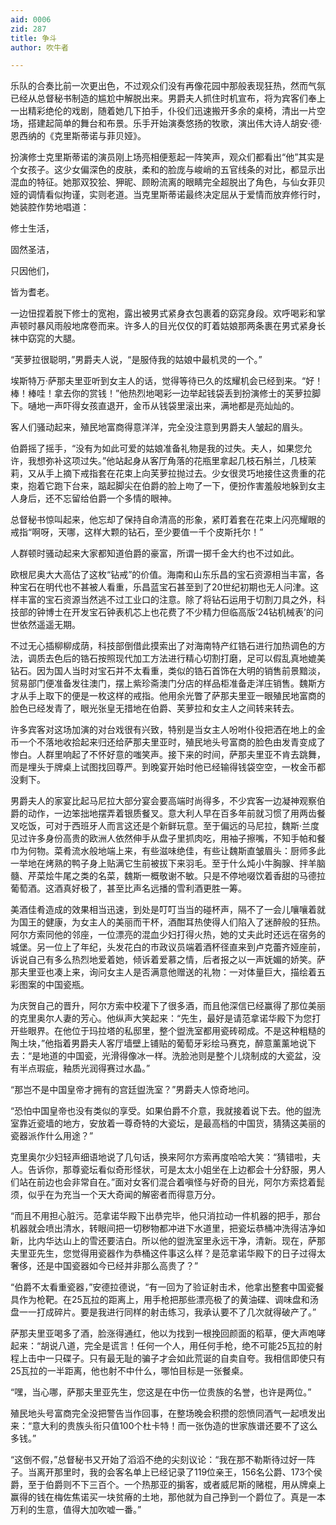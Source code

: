 ```yaml
---
aid: 0006
zid: 287
title: 争斗
author: 吹牛者

---
```




  乐队的合奏比前一次更出色，不过观众们没有再像花园中那般表现狂热，然而气氛已经从总督秘书制造的尴尬中解脱出来。男爵夫人抓住时机宣布，将为宾客们奉上一出精彩绝伦的戏剧，随着她几下拍手，仆役们迅速搬开多余的桌椅，清出一片空场，搭建起简单的舞台和布景。乐手开始演奏悠扬的牧歌，演出伟大诗人胡安·德·恩西纳的《克里斯蒂诺与菲贝娅》。

  扮演修士克里斯蒂诺的演员刚上场亮相便惹起一阵笑声，观众们都看出“他”其实是个女孩子。这少女偏深色的皮肤，柔和的脸庞与峻峭的五官线条的对比，都显示出混血的特征。她那双狡狯、狎昵、顾盼流离的眼睛完全超脱出了角色，与仙女菲贝娅的调情看似拘谨，实则老道。当克里斯蒂诺最终决定屈从于爱情而放弃修行时，她装腔作势地唱道：

  修士生活，

  固然圣洁，

  只因他们，

  皆为耆老。

  一边忸捏着脱下修士的宽袍，露出被男式紧身衣包裹着的窈窕身段。欢呼喝彩和掌声顿时暴风雨般地席卷而来。许多人的目光仅仅的盯着姑娘那两条裹在男式紧身长袜中窈窕的大腿。

  “芙萝拉很聪明，”男爵夫人说，“是服侍我的姑娘中最机灵的一个。”

  埃斯特万·萨那夫里亚听到女主人的话，觉得等待已久的炫耀机会已经到来。“好！棒！棒哇！拿去你的赏钱！”他热烈地喝彩一边举起钱袋丢到扮演修士的芙萝拉脚下。嗵地一声吓得女孩直退开，金币从钱袋里滚出来，满地都是亮灿灿的。

  客人们骚动起来，殖民地富商得意洋洋，完全没注意到男爵夫人皱起的眉头。

  伯爵摇了摇手，“没有为如此可爱的姑娘准备礼物是我的过失。夫人，如果您允许，我想弥补这项过失。”他站起身从客厅角落的花瓶里拿起几枝石斛兰，几枝茉莉，又从手上摘下戒指套在花束上向芙萝拉抛过去。少女很灵巧地接住这贵重的花束，抱着它跑下台来，踮起脚尖在伯爵的脸上吻了一下，便扮作害羞般地躲到女主人身后，还不忘留给伯爵一个多情的眼神。

  总督秘书惊叫起来，他忘却了保持自命清高的形象，紧盯着套在花束上闪亮耀眼的戒指“啊呀，天哪，这样大颗的钻石，至少要值一千个皮斯托尔！”

  人群顿时骚动起来大家都知道伯爵的豪富，所谓一掷千金大约也不过如此。

  欧根尼奥大大高估了这枚“钻戒”的价值。海南和山东乐昌的宝石资源相当丰富，各种宝石在明代也不甚被人看重，乐昌蓝宝石甚至到了20世纪初期也无人问津。这样丰富的宝石资源当然逃不过工业口的注意。除了将钻石运用于切割刀具之外，科技部的钟博士在开发宝石钟表机芯上也花费了不少精力但临高版‘24钻机械表’的问世依然遥遥无期。

  不过无心插柳柳成荫，科技部倒借此摸索出了对海南特产红锆石进行加热调色的方法，调质去色后的锆石按照现代加工方法进行精心切割打磨，足可以假乱真地媲美钻石。因为国人当时对宝石并不太看重，类似的锆石首饰在大明的销售前景黯淡，贸易部门便准备发往澳门，摆上紫珍斋澳门分店的样品柜准备走洋庄销售。魏斯方才从手上取下的便是一枚这样的戒指。他用余光瞥了萨那夫里亚一眼殖民地富商的脸色已经发青了，眼光张皇无措地在伯爵、芙萝拉和女主人之间转来转去。

  许多宾客对这场加演的对台戏很有兴致，特别是当女主人吩咐仆役把洒在地上的金币一个不落地收拾起来归还给萨那夫里亚时，殖民地头号富商的脸色由发青变成了惨白。人群里响起了不怀好意的嗤笑声。接下来的时间，萨那夫里亚不肯去跳舞，而是埋头于牌桌上试图找回尊严。到晚宴开始时他已经输得钱袋空空，一枚金币都没剩下。

  男爵夫人的家宴比起马尼拉大部分宴会要高端时尚得多，不少宾客一边凝神观察伯爵的动作，一边笨拙地摆弄着银质餐叉。意大利人早在百多年前就习惯了用两齿餐叉吃饭，可对于西班牙人而言这还是个新鲜玩意。至于偏远的马尼拉，魏斯·兰度见过许多身份高贵的欧洲人依然伸手从盘子里抓肉吃，用袖子擦嘴，不知手帕和餐巾为何物。菜肴流水般地端上来，有些滋味绝佳，有些让魏斯直皱眉头：厨师多此一举地在烤熟的鸭子身上贴满它生前被拔下来羽毛。至于什么炖小牛胸腺、拌羊脑髓、芹菜烩牛尾之类的名菜，魏斯一概敬谢不敏。只是不停地啜饮着香甜的马德拉葡萄酒。这酒真好极了，甚至比声名远播的雪利酒更胜一筹。

  美酒佳肴造成的效果相当迅速，到处是叮叮当当的碰杯声，隔不了一会儿嚷嚷着就为国王的健康，为女主人的美丽而干杯，酒酣耳热使得人们陷入了迷醉般的狂热。阿尔方索同他的邻座，一位漂亮的混血少妇打得火热，她的丈夫此时还远在宿务的城堡。另一位上了年纪，头发花白的市政议员端着酒杯径直来到卢克蕾齐娅座前，诉说自己有多么热烈地爱着她，倾诉着爱慕之情，后者报之以一声妩媚的娇笑。萨那夫里亚也凑上来，询问女主人是否满意他赠送的礼物：一对体量巨大，描绘着五彩图案的中国瓷瓶。

  为庆贺自己的晋升，阿尔方索中校灌下了很多酒，而且他深信已经赢得了那位美丽的克里奥尔人妻的芳心。他纵声大笑起来：“先生，最好是请范拿诺华殿下为您打开些眼界。在他位于玛拉塔的私邸里，整个盥洗室都用瓷砖砌成。不是这种粗糙的陶土块，”他指着男爵夫人客厅墙壁上铺贴的葡萄牙彩绘马赛克，醉意薰薰地说下去：“是地道的中国瓷，光滑得像冰一样。洗脸池则是整个儿烧制成的大瓷盆，没有半点瑕疵，釉质光润得赛过水晶。”

  “那岂不是中国皇帝才拥有的宫廷盥洗室？”男爵夫人惊奇地问。

  “恐怕中国皇帝也没有类似的享受。如果伯爵不介意，我就接着说下去。他的盥洗室靠近瓷墙的地方，安放着一尊奇特的大瓷坛，是最高档的中国货，猜猜这美丽的瓷器派作什么用途？”

  克里奥尔少妇轻声细语地说了几句话，换来阿尔方索再度哈哈大笑：“猜错啦，夫人。告诉你，那尊瓷坛看似奇形怪状，可是太太小姐坐在上边都会十分舒服，男人们站在前边也会非常自在。”面对女客们混合着嗔怪与好奇的目光，阿尔方索捻着髭须，似乎在为充当一个天大奇闻的解密者而得意万分。

  “而且不用担心脏污。范拿诺华殿下出恭完毕，他只消拉动一件机器的把手，那台机器就会喷出清水，转眼间把一切秽物都冲进下水道里，把瓷坛恭桶冲洗得洁净如新，比内华达山上的雪还要洁白。所以他的盥洗室里永远干净，清新。现在，萨那夫里亚先生，您觉得用瓷器作为恭桶这件事这么样？是范拿诺华殿下的日子过得太奢侈，还是中国瓷器如今已经并非那么高贵了？”

  “伯爵不太看重瓷器，”安德拉德说，“有一回为了验证射击术，他拿出整套中国瓷餐具作为枪靶。在25瓦拉的距离上，用手枪把那些漂亮极了的黄油碟、调味盘和汤盘一一打成碎片。要是我进行同样的射击练习，我承认要不了几次就得破产了。”

  萨那夫里亚喝多了酒，脸涨得通红，他以为找到一根挽回颜面的稻草，便大声咆哮起来：“胡说八道，完全是谎言！任何一个人，用任何手枪，绝不可能25瓦拉的射程上击中一只碟子。只有最无耻的骗子才会如此荒诞的自卖自夸。我相信即使只有25瓦拉的一半距离，他也射不中什么，哪怕目标是一张餐桌。

  “嘿，当心哪，萨那夫里亚先生，您这是在中伤一位贵族的名誉，也许是两位。”

  殖民地头号富商完全没把警告当作回事，在整场晚会积攒的怨愤同酒气一起喷发出来：“意大利的贵族头衔只值100个杜卡特！而一张伪造的世家族谱还要不了这么多钱。”

  “这倒不假，”总督秘书又开始了滔滔不绝的尖刻议论：“我在那不勒斯待过好一阵子。当离开那里时，我的会客名单上已经记录了119位亲王，156名公爵、173个侯爵，至于伯爵则不下三百个。一个热那亚的掮客，或者威尼斯的赌棍，用从牌桌上赢得的钱在梅佐焦诺买一块贫瘠的土地，那他就为自己挣到一个爵位了。真是一本万利的生意，值得大加吹嘘一番。”



